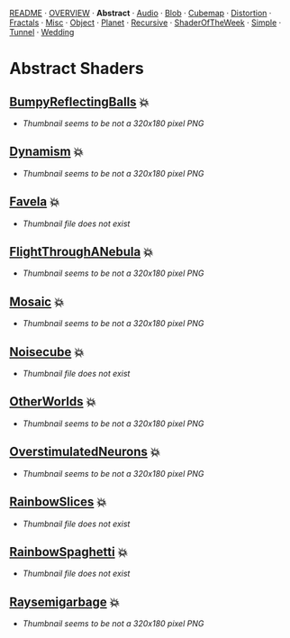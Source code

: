 
  <!--                                                             -->
  <!--           THIS IS AN AUTOMATICALLY GENERATED FILE           -->
  <!--                                                             -->
  <!--                  D O   N O T   E D I T ! ! !                -->
  <!--                                                             -->
  <!--  ALL CHANGES WILL BE OVERWRITTEN WITHOUT ANY FURTHER NOTICE -->
  <!--                                                             -->


[README](../README.md) · [OVERVIEW](../OVERVIEW.md) · **Abstract** · [Audio](../Audio/README.md) · [Blob](../Blob/README.md) · [Cubemap](../Cubemap/README.md) · [Distortion](../Distortion/README.md) · [Fractals](../Fractals/README.md) · [Misc](../Misc/README.md) · [Object](../Object/README.md) · [Planet](../Planet/README.md) · [Recursive](../Recursive/README.md) · [ShaderOfTheWeek](../ShaderOfTheWeek/README.md) · [Simple](../Simple/README.md) · [Tunnel](../Tunnel/README.md) · [Wedding](../Wedding/README.md)

# Abstract Shaders

## **[BumpyReflectingBalls](BumpyReflectingBalls.md)** :boom:
- *Thumbnail seems to be not a 320x180 pixel PNG*

## **[Dynamism](Dynamism.md)** :boom:
- *Thumbnail seems to be not a 320x180 pixel PNG*

## **[Favela](Favela.md)** :boom:
- *Thumbnail file does not exist*

## **[FlightThroughANebula](FlightThroughANebula.md)** :boom:
- *Thumbnail seems to be not a 320x180 pixel PNG*

## **[Mosaic](Mosaic.md)** :boom:
- *Thumbnail seems to be not a 320x180 pixel PNG*

## **[Noisecube](Noisecube.md)** :boom:
- *Thumbnail file does not exist*

## **[OtherWorlds](OtherWorlds.md)** :boom:
- *Thumbnail seems to be not a 320x180 pixel PNG*

## **[OverstimulatedNeurons](OverstimulatedNeurons.md)** :boom:
- *Thumbnail seems to be not a 320x180 pixel PNG*

## **[RainbowSlices](RainbowSlices.md)** :boom:
- *Thumbnail file does not exist*

## **[RainbowSpaghetti](RainbowSpaghetti.md)** :boom:
- *Thumbnail file does not exist*

## **[Raysemigarbage](Raysemigarbage.md)** :boom:
- *Thumbnail seems to be not a 320x180 pixel PNG*

